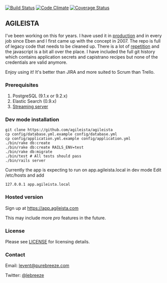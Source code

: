 [![Build Status](https://travis-ci.org/agileista/agileista.svg)](https://travis-ci.org/agileista/agileista)
[![Code Climate](https://codeclimate.com/github/agileista/agileista/badges/gpa.svg)](https://codeclimate.com/github/agileista/agileista)
[![Coverage Status](https://coveralls.io/repos/agileista/agileista/badge.svg)](https://coveralls.io/r/agileista/agileista)

## AGILEISTA

I've been working on this for years. I have used it in [production](https://app.agileista.com) and in every job since Eben and I first came up with the concept in 2007.
The repo is full of legacy code that needs to be cleaned up.
There is a lot of [repetition](http://en.wikipedia.org/wiki/Don't_repeat_yourself) and the javascript is a bit all over the place.
I have included the full git history which contains application secrets and capistrano recipes but none of the credentials are valid anymore.

Enjoy using it! It's better than JIRA and more suited to Scrum than Trello.

### Prerequisites

1. PostgreSQL (9.1.x or 9.2.x)
2. Elastic Search (0.9.x)
3. [Streaming server](https://github.com/agileista/pubsub-server)

### Dev mode installation

```
git clone https://github.com/agileista/agileista
cp config/database.yml.example config/database.yml
cp config/application.yml.example config/application.yml
./bin/rake db:create
./bin/rake db:create RAILS_ENV=test
./bin/rake db:migrate
./bin/test # All tests should pass
./bin/rails server
```

Currently the app is expecting to run on app.agileista.local in dev mode
Edit /etc/hosts and add

```
127.0.0.1 app.agileista.local
```

### Hosted version

Sign up at https://app.agileista.com

This may include more *pro* features in the future.

### License

Please see [LICENSE](https://github.com/agileista/agileista/blob/master/LICENSE) for licensing details.

### Contact

Email: [levent@purebreeze.com](mailto:levent@purebreeze.com)

Twitter: [@lebreeze](http://twitter.com/lebreeze)
